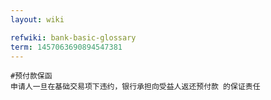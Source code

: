 ```yaml
---
layout: wiki

refwiki: bank-basic-glossary
term: 1457063690894547381
---
```


```
#预付款保函 
申请人一旦在基础交易项下违约，银行承担向受益人返还预付款 的保证责任

```